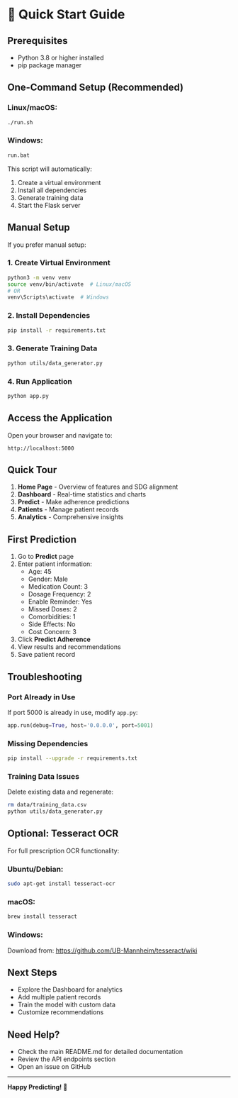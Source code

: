# 🚀 Quick Start Guide

## Prerequisites
- Python 3.8 or higher installed
- pip package manager

## One-Command Setup (Recommended)

### Linux/macOS:
```bash
./run.sh
```

### Windows:
```cmd
run.bat
```

This script will automatically:
1. Create a virtual environment
2. Install all dependencies
3. Generate training data
4. Start the Flask server

## Manual Setup

If you prefer manual setup:

### 1. Create Virtual Environment
```bash
python3 -m venv venv
source venv/bin/activate  # Linux/macOS
# OR
venv\Scripts\activate  # Windows
```

### 2. Install Dependencies
```bash
pip install -r requirements.txt
```

### 3. Generate Training Data
```bash
python utils/data_generator.py
```

### 4. Run Application
```bash
python app.py
```

## Access the Application

Open your browser and navigate to:
```
http://localhost:5000
```

## Quick Tour

1. **Home Page** - Overview of features and SDG alignment
2. **Dashboard** - Real-time statistics and charts
3. **Predict** - Make adherence predictions
4. **Patients** - Manage patient records
5. **Analytics** - Comprehensive insights

## First Prediction

1. Go to **Predict** page
2. Enter patient information:
   - Age: 45
   - Gender: Male
   - Medication Count: 3
   - Dosage Frequency: 2
   - Enable Reminder: Yes
   - Missed Doses: 2
   - Comorbidities: 1
   - Side Effects: No
   - Cost Concern: 3
3. Click **Predict Adherence**
4. View results and recommendations
5. Save patient record

## Troubleshooting

### Port Already in Use
If port 5000 is already in use, modify `app.py`:
```python
app.run(debug=True, host='0.0.0.0', port=5001)
```

### Missing Dependencies
```bash
pip install --upgrade -r requirements.txt
```

### Training Data Issues
Delete existing data and regenerate:
```bash
rm data/training_data.csv
python utils/data_generator.py
```

## Optional: Tesseract OCR

For full prescription OCR functionality:

### Ubuntu/Debian:
```bash
sudo apt-get install tesseract-ocr
```

### macOS:
```bash
brew install tesseract
```

### Windows:
Download from: https://github.com/UB-Mannheim/tesseract/wiki

## Next Steps

- Explore the Dashboard for analytics
- Add multiple patient records
- Train the model with custom data
- Customize recommendations

## Need Help?

- Check the main README.md for detailed documentation
- Review the API endpoints section
- Open an issue on GitHub

---

**Happy Predicting! 🎯**
